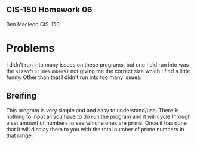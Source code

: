 ## CIS-150 Homework 06

Ben Macleod CIS-150

# Problems

I didn't run into many issues on these programs, but one I did run into was the `sizeof(primeNumbers)` not giving me the correct size which I find a little funny. Other than that I didn't run into too many issues.

## Breifing

This program is very simple and and easy to understand/use. There is nothing to input all you have to do run the program and it will cycle through a set amount of numbers to see whiche ones are prime. Once it has done that it will display them to you with the total number of prime numbers in that range.
